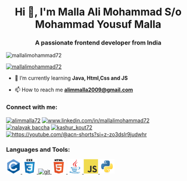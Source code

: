 <h1 align="center">Hi 👋, I'm Malla Ali Mohammad S/o Mohammad Yousuf Malla</h1>
<h3 align="center">A passionate frontend developer from India</h3>

<p align="left"> <img src="https://komarev.com/ghpvc/?username=mallalimohammad72&label=Profile%20views&color=0e75b6&style=flat" alt="mallalimohammad72" /> </p>

<p align="left"> <a href="https://github.com/ryo-ma/github-profile-trophy"><img src="https://github-profile-trophy.vercel.app/?username=mallalimohammad72" alt="mallalimohammad72" /></a> </p>

- 🌱 I’m currently learning **Java, Html,Css and JS**

- 📫 How to reach me **alimmalla2009@gmail.com**

<h3 align="left">Connect with me:</h3>
<p align="left">
<a href="https://twitter.com/alimmalla72" target="blank"><img align="center" src="https://raw.githubusercontent.com/rahuldkjain/github-profile-readme-generator/master/src/images/icons/Social/twitter.svg" alt="alimmalla72" height="30" width="40" /></a>
<a href="https://linkedin.com/in/www.linkedin.com/in/mallalimohammad72" target="blank"><img align="center" src="https://raw.githubusercontent.com/rahuldkjain/github-profile-readme-generator/master/src/images/icons/Social/linked-in-alt.svg" alt="www.linkedin.com/in/mallalimohammad72" height="30" width="40" /></a>
<a href="https://fb.com/nalayak baccha" target="blank"><img align="center" src="https://raw.githubusercontent.com/rahuldkjain/github-profile-readme-generator/master/src/images/icons/Social/facebook.svg" alt="nalayak baccha" height="30" width="40" /></a>
<a href="https://instagram.com/kashur_kout72" target="blank"><img align="center" src="https://raw.githubusercontent.com/rahuldkjain/github-profile-readme-generator/master/src/images/icons/Social/instagram.svg" alt="kashur_kout72" height="30" width="40" /></a>
<a href="https://youtube.com/@acn-shorts?si=GbR7LbpCgG9gMGDS" target="blank"><img align="center" src="https://raw.githubusercontent.com/rahuldkjain/github-profile-readme-generator/master/src/images/icons/Social/youtube.svg" alt="https://youtube.com/@acn-shorts?si=z-zo3dslr9judwhr" height="30" width="40" /></a>
</p>

<h3 align="left">Languages and Tools:</h3>
<p align="left"> <a href="https://www.cprogramming.com/" target="_blank" rel="noreferrer"> <img src="https://raw.githubusercontent.com/devicons/devicon/master/icons/c/c-original.svg" alt="c" width="40" height="40"/> </a> <a href="https://www.w3schools.com/css/" target="_blank" rel="noreferrer"> <img src="https://raw.githubusercontent.com/devicons/devicon/master/icons/css3/css3-original-wordmark.svg" alt="css3" width="40" height="40"/> </a> <a href="https://git-scm.com/" target="_blank" rel="noreferrer"> <img src="https://www.vectorlogo.zone/logos/git-scm/git-scm-icon.svg" alt="git" width="40" height="40"/> </a> <a href="https://www.w3.org/html/" target="_blank" rel="noreferrer"> <img src="https://raw.githubusercontent.com/devicons/devicon/master/icons/html5/html5-original-wordmark.svg" alt="html5" width="40" height="40"/> </a> <a href="https://www.java.com" target="_blank" rel="noreferrer"> <img src="https://raw.githubusercontent.com/devicons/devicon/master/icons/java/java-original.svg" alt="java" width="40" height="40"/> </a> <a href="https://developer.mozilla.org/en-US/docs/Web/JavaScript" target="_blank" rel="noreferrer"> <img src="https://raw.githubusercontent.com/devicons/devicon/master/icons/javascript/javascript-original.svg" alt="javascript" width="40" height="40"/> </a> <a href="https://www.python.org" target="_blank" rel="noreferrer"> <img src="https://raw.githubusercontent.com/devicons/devicon/master/icons/python/python-original.svg" alt="python" width="40" height="40"/> </a> </p>
